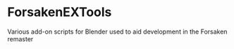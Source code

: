 # ForsakenEXTools
Various add-on scripts for Blender used to aid development in the Forsaken remaster
